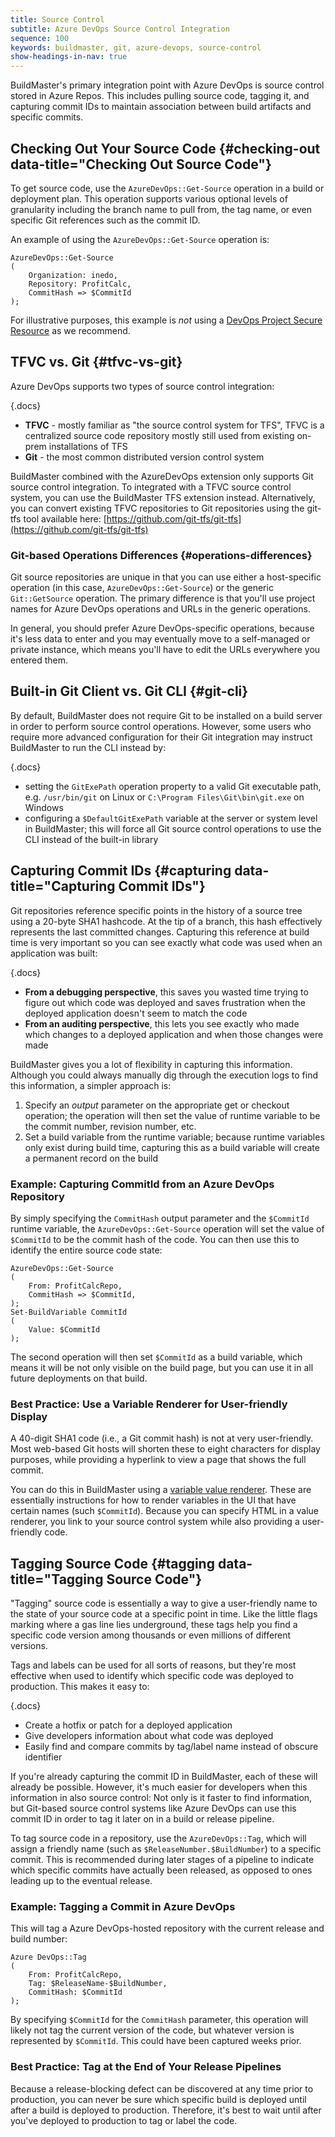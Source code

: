 ```yaml
---
title: Source Control
subtitle: Azure DevOps Source Control Integration
sequence: 100 
keywords: buildmaster, git, azure-devops, source-control
show-headings-in-nav: true
---
```


BuildMaster's primary integration point with Azure DevOps is source control stored in Azure Repos. This includes pulling source code, tagging it, and capturing commit IDs to maintain association between build artifacts and specific commits.

## Checking Out Your Source Code {#checking-out data-title="Checking Out Source Code"}

To get source code, use the `AzureDevOps::Get-Source` operation in a build or deployment plan. This operation supports various optional levels of granularity including the branch name to pull from, the tag name, or even specific Git references such as the commit ID.

An example of using the `AzureDevOps::Get-Source` operation is:

```
AzureDevOps::Get-Source
(
    Organization: inedo,
    Repository: ProfitCalc,
    CommitHash => $CommitId
);
```

For illustrative purposes, this example is *not* using a [DevOps Project Secure Resource](../azure-devops#connecting-and-authenticating) as we recommend. 

## TFVC vs. Git {#tfvc-vs-git}

Azure DevOps supports two types of source control integration:

{.docs}
 - **TFVC** - mostly familiar as "the source control system for TFS", TFVC is a centralized source code repository mostly still used from existing on-prem installations of TFS
 - **Git** - the most common distributed version control system

BuildMaster combined with the AzureDevOps extension only supports Git source control integration. To integrated with a TFVC source control system, you can use the BuildMaster TFS extension instead. Alternatively, you can convert existing TFVC repositories to Git repositories using the git-tfs tool available here: [https://github.com/git-tfs/git-tfs](https://github.com/git-tfs/git-tfs)

### Git-based Operations Differences {#operations-differences}

Git source repositories are unique in that you can use either a host-specific operation (in this case, `AzureDevOps::Get-Source`) or the generic `Git::GetSource` operation. The primary difference is that you'll use project names for Azure DevOps operations and URLs in the generic operations.

In general, you should prefer Azure DevOps-specific operations, because it's less data to enter and you may eventually move to a self-managed or private instance, which means you'll have to edit the URLs everywhere you entered them.

## Built-in Git Client vs. Git CLI {#git-cli}

By default, BuildMaster does not require Git to be installed on a build server in order to perform source control operations. However, some users who require more advanced configuration for their Git integration may instruct BuildMaster to run the CLI instead by:

{.docs}
 - setting the `GitExePath` operation property to a valid Git executable path, e.g. `/usr/bin/git` on Linux or `C:\Program Files\Git\bin\git.exe` on Windows
 - configuring a `$DefaultGitExePath` variable at the server or system level in BuildMaster; this will force all Git source control operations to use the CLI instead of the built-in library

## Capturing Commit IDs {#capturing data-title="Capturing Commit IDs"}

Git repositories reference specific points in the history of a source tree using a 20-byte SHA1 hashcode. At the tip of a branch, this hash effectively represents the last committed changes. Capturing this reference at build time is very important so you can see exactly what code was used when an application was built:

{.docs}
 - **From a debugging perspective**, this saves you wasted time trying to figure out which code was deployed and saves frustration when the deployed application doesn't seem to match the code
 - **From an auditing perspective**, this lets you see exactly who made which changes to a deployed application and when those changes were made

BuildMaster gives you a lot of flexibility in capturing this information. Although you could always manually dig through the execution logs to find this information, a simpler approach is:

 1. Specify an *output* parameter on the appropriate get or checkout operation; the operation will then set the value of runtime variable to be the commit number, revision number, etc.
 2. Set a build variable from the runtime variable; because runtime variables only exist during build time, capturing this as a build variable will create a permanent record on the build

### Example: Capturing CommitId from an Azure DevOps Repository

By simply specifying the `CommitHash` output parameter and the `$CommitId` runtime variable, the `AzureDevOps::Get-Source` operation will set the value of `$CommitId` to be the commit hash of the code. You can then use this to identify the entire source code state:

```
AzureDevOps::Get-Source
(
    From: ProfitCalcRepo,
    CommitHash => $CommitId,
);
Set-BuildVariable CommitId  
(  
    Value: $CommitId  
);
```

The second operation will then set `$CommitId` as a build variable, which means it will be not only visible on the build page, but you can use it in all future deployments on that build.

### Best Practice: Use a Variable Renderer for User-friendly Display

A 40-digit SHA1 code (i.e., a Git commit hash) is not at very user-friendly. Most web-based Git hosts will shorten these to eight characters for display purposes, while providing a hyperlink to view a page that shows the full commit.

You can do this in BuildMaster using a [variable value renderer](/docs/buildmaster/administration/value-renderers). These are essentially instructions for how to render variables in the UI that have certain names (such `$CommitId`). Because you can specify HTML in a value renderer, you link to your source control system while also providing a user-friendly code.

## Tagging Source Code {#tagging data-title="Tagging Source Code"}

"Tagging" source code is essentially a way to give a user-friendly name to the state of your source code at a specific point in time. Like the little flags marking where a gas line lies underground, these tags help you find a specific code version among thousands or even millions of different versions.

Tags and labels can be used for all sorts of reasons, but they're most effective when used to identify which specific code was deployed to production. This makes it easy to:

{.docs}
 - Create a hotfix or patch for a deployed application
 - Give developers information about what code was deployed
 - Easily find and compare commits by tag/label name instead of obscure identifier

If you're already capturing the commit ID in BuildMaster, each of these will already be possible. However, it's much easier for developers when this information in also source control: Not only is it faster to find information, but Git-based source control systems like Azure DevOps can use this commit ID in order to tag it later on in a build or release pipeline.

To tag source code in a repository, use the `AzureDevOps::Tag`, which will assign a friendly name (such as `$ReleaseNumber.$BuildNumber`) to a specific commit. This is recommended during later stages of a pipeline to indicate which specific commits have actually been released, as opposed to ones leading up to the eventual release.

### Example: Tagging a Commit in Azure DevOps

This will tag a Azure DevOps-hosted repository with the current release and build number:

```
Azure DevOps::Tag
(
    From: ProfitCalcRepo,
    Tag: $ReleaseName-$BuildNumber,
    CommitHash: $CommitId
);
```

By specifying `$CommitId` for the `CommitHash` parameter, this operation will likely not tag the current version of the code, but whatever version is represented by `$CommitId`. This could have been captured weeks prior.

### Best Practice: Tag at the End of Your Release Pipelines

Because a release-blocking defect can be discovered at any time prior to production, you can never be sure which specific build is deployed until after a build is deployed to production. Therefore, it's best to wait until after you've deployed to production to tag or label the code.
